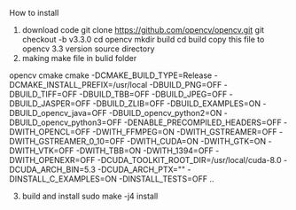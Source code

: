 How to install
1. download code
git clone https://github.com/opencv/opencv.git
git checkout -b v3.3.0
cd opencv
mkdir build
cd build
copy this file to opencv 3.3 version source directory
2. making make file in bulid folder
 
opencv cmake
 cmake         -DCMAKE_BUILD_TYPE=Release         -DCMAKE_INSTALL_PREFIX=/usr/local         -DBUILD_PNG=OFF         -DBUILD_TIFF=OFF         -DBUILD_TBB=OFF         -DBUILD_JPEG=OFF         -DBUILD_JASPER=OFF         -DBUILD_ZLIB=OFF         -DBUILD_EXAMPLES=ON         -DBUILD_opencv_java=OFF         -DBUILD_opencv_python2=ON         -DBUILD_opencv_python3=OFF         -DENABLE_PRECOMPILED_HEADERS=OFF         -DWITH_OPENCL=OFF         -DWITH_FFMPEG=ON         -DWITH_GSTREAMER=OFF         -DWITH_GSTREAMER_0_10=OFF         -DWITH_CUDA=ON         -DWITH_GTK=ON         -DWITH_VTK=OFF         -DWITH_TBB=ON         -DWITH_1394=OFF         -DWITH_OPENEXR=OFF         -DCUDA_TOOLKIT_ROOT_DIR=/usr/local/cuda-8.0         -DCUDA_ARCH_BIN=5.3         -DCUDA_ARCH_PTX=""         -DINSTALL_C_EXAMPLES=ON         -DINSTALL_TESTS=OFF ..

3. build and install 
sudo make -j4 install

